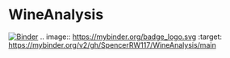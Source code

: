 # WineAnalysis
[![Binder](https://mybinder.org/badge_logo.svg)](https://mybinder.org/v2/gh/SpencerRW117/WineAnalysis/main)
.. image:: https://mybinder.org/badge_logo.svg
 :target: https://mybinder.org/v2/gh/SpencerRW117/WineAnalysis/main
